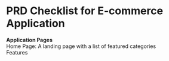 # PRD Checklist for E-commerce Application
**Application Pages**  
 Home Page: A landing page with a list of featured categories  
 Features

